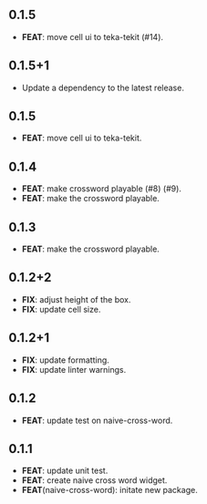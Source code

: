 ## 0.1.5

 - **FEAT**: move cell ui to teka-tekit (#14).

## 0.1.5+1

 - Update a dependency to the latest release.

## 0.1.5

 - **FEAT**: move cell ui to teka-tekit.

## 0.1.4

 - **FEAT**: make crossword playable (#8) (#9).
 - **FEAT**: make the crossword playable.

## 0.1.3

 - **FEAT**: make the crossword playable.

## 0.1.2+2

 - **FIX**: adjust height of the box.
 - **FIX**: update cell size.

## 0.1.2+1

 - **FIX**: update formatting.
 - **FIX**: update linter warnings.

## 0.1.2

 - **FEAT**: update test on naive-cross-word.

## 0.1.1

 - **FEAT**: update unit test.
 - **FEAT**: create naive cross word widget.
 - **FEAT**(naive-cross-word): initate new package.

